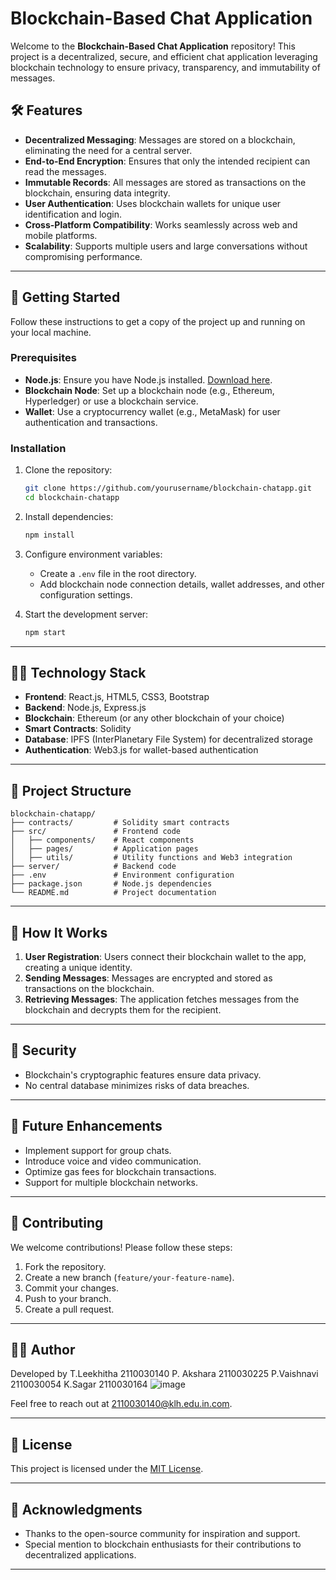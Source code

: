 
# Blockchain-Based Chat Application

Welcome to the **Blockchain-Based Chat Application** repository! This project is a decentralized, secure, and efficient chat application leveraging blockchain technology to ensure privacy, transparency, and immutability of messages.

## 🛠 Features

- **Decentralized Messaging**: Messages are stored on a blockchain, eliminating the need for a central server.
- **End-to-End Encryption**: Ensures that only the intended recipient can read the messages.
- **Immutable Records**: All messages are stored as transactions on the blockchain, ensuring data integrity.
- **User Authentication**: Uses blockchain wallets for unique user identification and login.
- **Cross-Platform Compatibility**: Works seamlessly across web and mobile platforms.
- **Scalability**: Supports multiple users and large conversations without compromising performance.

---

## 🚀 Getting Started

Follow these instructions to get a copy of the project up and running on your local machine.

### Prerequisites

- **Node.js**: Ensure you have Node.js installed. [Download here](https://nodejs.org/).
- **Blockchain Node**: Set up a blockchain node (e.g., Ethereum, Hyperledger) or use a blockchain service.
- **Wallet**: Use a cryptocurrency wallet (e.g., MetaMask) for user authentication and transactions.

### Installation

1. Clone the repository:
   ```bash
   git clone https://github.com/yourusername/blockchain-chatapp.git
   cd blockchain-chatapp
   ```

2. Install dependencies:
   ```bash
   npm install
   ```

3. Configure environment variables:
   - Create a `.env` file in the root directory.
   - Add blockchain node connection details, wallet addresses, and other configuration settings.

4. Start the development server:
   ```bash
   npm start
   ```

---

## 🧑‍💻 Technology Stack

- **Frontend**: React.js, HTML5, CSS3, Bootstrap
- **Backend**: Node.js, Express.js
- **Blockchain**: Ethereum (or any other blockchain of your choice)
- **Smart Contracts**: Solidity
- **Database**: IPFS (InterPlanetary File System) for decentralized storage
- **Authentication**: Web3.js for wallet-based authentication

---

## 📂 Project Structure

```plaintext
blockchain-chatapp/
├── contracts/         # Solidity smart contracts
├── src/               # Frontend code
│   ├── components/    # React components
│   ├── pages/         # Application pages
│   ├── utils/         # Utility functions and Web3 integration
├── server/            # Backend code
├── .env               # Environment configuration
├── package.json       # Node.js dependencies
└── README.md          # Project documentation
```

---

## 📝 How It Works

1. **User Registration**: Users connect their blockchain wallet to the app, creating a unique identity.
2. **Sending Messages**: Messages are encrypted and stored as transactions on the blockchain.
3. **Retrieving Messages**: The application fetches messages from the blockchain and decrypts them for the recipient.

---

## 🔐 Security

- Blockchain's cryptographic features ensure data privacy.
- No central database minimizes risks of data breaches.

---

## 📖 Future Enhancements

- Implement support for group chats.
- Introduce voice and video communication.
- Optimize gas fees for blockchain transactions.
- Support for multiple blockchain networks.

---

## 🤝 Contributing

We welcome contributions! Please follow these steps:

1. Fork the repository.
2. Create a new branch (`feature/your-feature-name`).
3. Commit your changes.
4. Push to your branch.
5. Create a pull request.

---

## 🧑‍💻 Author

Developed by
T.Leekhitha 2110030140
P. Akshara 2110030225
P.Vaishnavi 2110030054
K.Sagar 2110030164
![image](https://github.com/user-attachments/assets/0a3cfb1d-e6c5-4da8-9eac-ac359eb224de)
  
Feel free to reach out at [2110030140@klh.edu.in.com](mailto:your-email@example.com).

---

## 📜 License

This project is licensed under the [MIT License](LICENSE).

---

## 🙌 Acknowledgments

- Thanks to the open-source community for inspiration and support.
- Special mention to blockchain enthusiasts for their contributions to decentralized applications.

--- 
